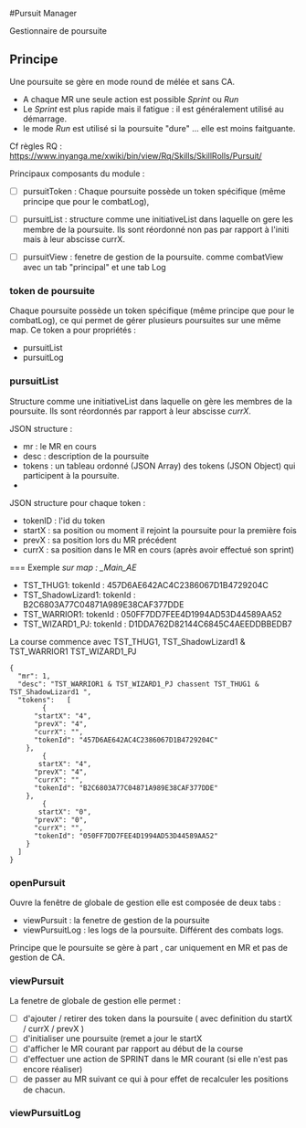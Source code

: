 #Pursuit Manager

Gestionnaire de poursuite

## Principe

Une poursuite se gère en mode round de mélée et sans CA.
- A chaque MR une seule action est possible _Sprint_ ou _Run_
- Le _Sprint_ est plus rapide mais il fatigue : il est généralement utilisé au démarrage.
- le mode _Run_ est utilisé si la poursuite "dure" ... elle est moins faitguante.

Cf règles RQ : https://www.inyanga.me/xwiki/bin/view/Rq/Skills/SkillRolls/Pursuit/

Principaux composants du module :
- [ ] pursuitToken :   Chaque poursuite possède un token spécifique (même principe que pour le combatLog), 
- [ ] pursuitList : structure comme une initiativeList dans laquelle on gere les membre de la poursuite. Ils sont réordonné non pas par rapport à l'initi mais à leur abscisse currX.
- [ ] pursuitView : fenetre de gestion de la poursuite. comme combatView avec un tab "principal" et une tab Log


###  token de poursuite
Chaque poursuite possède un token spécifique (même principe que pour le combatLog), ce qui permet de gérer plusieurs poursuites sur une même map.
Ce token a pour propriétés : 
- pursuitList
- pursuitLog

### pursuitList
Structure comme une initiativeList dans laquelle on gère les membres de la poursuite. Ils sont réordonnés par rapport à leur abscisse _currX_.

JSON structure : 
* mr : le MR en cours
* desc : description de la poursuite
* tokens : un tableau ordonné (JSON Array) des tokens (JSON Object) qui participent à la poursuite.
*
JSON structure pour chaque token : 
* tokenID : l'id du token
* startX : sa position ou moment il rejoint la poursuite pour la première fois
* prevX : sa position lors du MR précédent
* currX : sa position dans le MR en cours (après avoir effectué son sprint)

=== Exemple
_sur map  :   \_Main_AE_
- TST_THUG1: tokenId  : 457D6AE642AC4C2386067D1B4729204C
- TST_ShadowLizard1: tokenId : B2C6803A77C04871A989E38CAF377DDE
- TST_WARRIOR1: tokenId : 050FF7DD7FEE4D1994AD53D44589AA52
- TST_WIZARD1_PJ: tokenId : D1DDA762D82144C6845C4AEEDDBBEDB7

La course commence avec TST_THUG1, TST_ShadowLizard1 & TST_WARRIOR1
TST_WIZARD1_PJ

```
{
  "mr": 1,
  "desc": "TST_WARRIOR1 & TST_WIZARD1_PJ chassent TST_THUG1 & TST_ShadowLizard1 ",
  "tokens":   [
        {
      "startX": "4",
      "prevX": "4",
      "currX": "",
      "tokenId": "457D6AE642AC4C2386067D1B4729204C"
    },
        {
       startX": "4",
      "prevX": "4",
      "currX": "",
      "tokenId": "B2C6803A77C04871A989E38CAF377DDE"
    },
        {
       startX": "0",
      "prevX": "0",
      "currX": "",
      "tokenId": "050FF7DD7FEE4D1994AD53D44589AA52"
    }
  ]
}
```
### openPursuit
Ouvre la fenêtre de globale de gestion elle est composée de deux tabs : 
- viewPursuit : la fenetre de gestion de la poursuite
- viewPursuitLog : les logs de la poursuite. Différent des combats logs.

Principe que le poursuite se gère à part , car uniquement en MR et pas de gestion de CA.

### viewPursuit

La fenetre de globale de gestion elle permet : 

- [ ] d'ajouter / retirer des token dans la poursuite ( avec definition du startX / currX / prevX )
- [ ] d'initialiser une poursuite (remet a jour le startX
- [ ] d'afficher le MR courant par rapport au début de la course
- [ ] d'effectuer une action de SPRINT dans le MR courant (si elle n'est pas encore réaliser)
- [ ] de passer au MR suivant ce qui à pour effet de recalculer les positions de chacun.

### viewPursuitLog